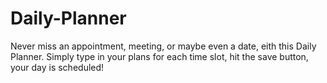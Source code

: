 # Daily-Planner

Never miss an appointment, meeting, or maybe even a date, eith this Daily Planner.  Simply type in your plans for each time slot, hit the save button, your day is scheduled!
